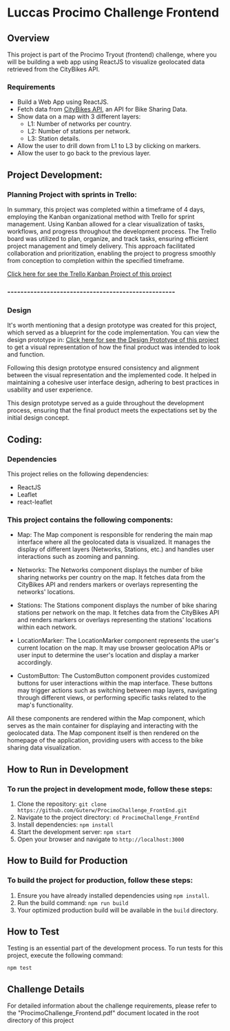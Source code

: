 # Luccas Procimo Challenge Frontend

## Overview

This project is part of the Procimo Tryout (frontend) challenge, where you will be building a web app using ReactJS to visualize geolocated data retrieved from the CityBikes API.

### Requirements

-   Build a Web App using ReactJS.
-   Fetch data from [CityBikes API](https://api.citybik.es/v2/), an API for Bike Sharing Data.
-   Show data on a map with 3 different layers:
    -   L1: Number of networks per country.
    -   L2: Number of stations per network.
    -   L3: Station details.
-   Allow the user to drill down from L1 to L3 by clicking on markers.
-   Allow the user to go back to the previous layer.

## Project Development:

### Planning Project with sprints in Trello:

In summary, this project was completed within a timeframe of 4 days, employing the Kanban organizational method with Trello for sprint management. Using Kanban allowed for a clear visualization of tasks, workflows, and progress throughout the development process. The Trello board was utilized to plan, organize, and track tasks, ensuring efficient project management and timely delivery. This approach facilitated collaboration and prioritization, enabling the project to progress smoothly from conception to completion within the specified timeframe.

<a href="https://trello.com/invite/b/CjfOe5el/ATTI6a1e24f6ce6b8509707c43f56d35d37b14EECC28/luccas-project-challenge" target="_blank">Click here for see the Trello Kanban Project of this project</a>

### ---------------------------------------------------
### Design

It's worth mentioning that a design prototype was created for this project, which served as a blueprint for the code implementation. You can view the design prototype in: <a href="https://www.figma.com/file/MEkhSQX0MSDIeMw6Iq41ih/Procimo_Challenge?type=design&node-id=0%3A1&mode=dev&t=qFhwZPMNzFyFHFtJ-1" target="_blank">Click here for see the Design Prototype of this project</a> to get a visual representation of how the final product was intended to look and function.

Following this design prototype ensured consistency and alignment between the visual representation and the implemented code. It helped in maintaining a cohesive user interface design, adhering to best practices in usability and user experience.

This design prototype served as a guide throughout the development process, ensuring that the final product meets the expectations set by the initial design concept.

## Coding:

### Dependencies

This project relies on the following dependencies:

-   ReactJS
-   Leaflet
-   react-leaflet

### This project contains the following components:

- Map: The Map component is responsible for rendering the main map interface where all the geolocated data is visualized. It manages the display of different layers (Networks, Stations, etc.) and handles user interactions such as zooming and panning.

- Networks: The Networks component displays the number of bike sharing networks per country on the map. It fetches data from the CityBikes API and renders markers or overlays representing the networks' locations.

- Stations: The Stations component displays the number of bike sharing stations per network on the map. It fetches data from the CityBikes API and renders markers or overlays representing the stations' locations within each network.

- LocationMarker: The LocationMarker component represents the user's current location on the map. It may use browser geolocation APIs or user input to determine the user's location and display a marker accordingly.

- CustomButton: The CustomButton component provides customized buttons for user interactions within the map interface. These buttons may trigger actions such as switching between map layers, navigating through different views, or performing specific tasks related to the map's functionality.

All these components are rendered within the Map component, which serves as the main container for displaying and interacting with the geolocated data. The Map component itself is then rendered on the homepage of the application, providing users with access to the bike sharing data visualization.

## How to Run in Development

### To run the project in development mode, follow these steps:

1.  Clone the repository: `git clone https://github.com/Guterw/ProcimoChallenge_FrontEnd.git`
2.  Navigate to the project directory: `cd ProcimoChallenge_FrontEnd`
3.  Install dependencies: `npm install`
4.  Start the development server: `npm start`
5.  Open your browser and navigate to `http://localhost:3000`

## How to Build for Production

### To build the project for production, follow these steps:

1.  Ensure you have already installed dependencies using `npm install`.
2.  Run the build command: `npm run build`
3.  Your optimized production build will be available in the `build` directory.

## How to Test

Testing is an essential part of the development process. To run tests for this project, execute the following command:

`npm test`

## Challenge Details

For detailed information about the challenge requirements, please refer to the "ProcimoChallenge_Frontend.pdf" document located in the root directory of this project
